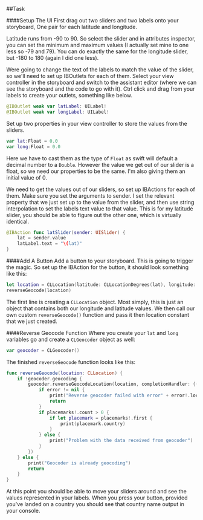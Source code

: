 ##Task

####Setup The UI
First drag out two sliders and two labels onto your storyboard, One pair for each latitude and longitude. 

[sliders]: (https://raw.githubusercontent.com/KyleGoslan/App-Workshops/master/images/connecting-sliders.png)

Latitude runs from -90 to 90. So select the slider and in attributes inspector, you can set the minimum and maximum values (I actually set mine to one less so -79 and 79). You can do exactly the same for the longitude slider, but -180 to 180 (again I did one less).

Were going to change the text of the labels to match the value of the slider, so we'll need to set up IBOutlets for each of them. Select your view controller in the storyboard and switch to the assistant editor (where we can see the storyboard and the code to go with it). Ctrl click and drag from your labels to create your outlets, something like below. 

```swift
@IBOutlet weak var latLabel: UILabel!
@IBOutlet weak var longLabel: UILabel!
```

Set up two properties in your view controller to store the values from the sliders. 

```swift
var lat:Float = 0.0
var long:Float = 0.0
```

Here we have to cast them as the type of `Float` as swift will default a decimal number to a `Double`. However the value we get out of our slider is a float, so we need our properties to be the same. I'm also giving them an initial value of 0. 

We need to get the values out of our sliders, so set up IBActions for each of them. Make sure you set the arguments to sender. I set the relevant property that we just set up to the value from the slider, and then use string interpolation to set the labels text value to that value. This is for my latitude slider, you should be able to figure out the other one, which is virtually identical. 

[sliders-actions]: (https://raw.githubusercontent.com/KyleGoslan/App-Workshops/master/images/connecting-sliders.png)

```swift
@IBAction func latSlider(sender: UISlider) {
    lat = sender.value
    latLabel.text = "\(lat)"
}
```

####Add A Button
Add a button to your storyboard. This is going to trigger the magic. So set up the IBAction for the button, it should look something like this:

```swift
let location = CLLocation(latitude: CLLocationDegrees(lat), longitude: CLLocationDegrees(long))
reverseGeocode(location)
```

The first line is creating a `CLLocation` object. Most simply, this is just an object that contains both our longitude and latitude values. We then call our own custom `reverseGeocode()` function and pass it then location constant that we just created. 


####Reverse Geocode Function
Where you create your `lat` and `long` variables go and create a `CLGeocoder` object as well:

```swift
var geocoder = CLGeocoder()
```

The finished `reverseGeocode` function looks like this:

```swift 
func reverseGeocode(location: CLLocation) {
    if !geocoder.geocoding {
        geocoder.reverseGeocodeLocation(location, completionHandler: {(placemarks, error) -> Void in
            if error != nil {
                print("Reverse geocoder failed with error" + error!.localizedDescription)
                return
            }
            if placemarks!.count > 0 {
                if let placemark = placemarks!.first {
                    print(placemark.country)
                }
            } else {
                print("Problem with the data received from geocoder")
            }
        })
    } else {
        print("Geocoder is already geocoding")
        return
    }
}
```

At this point you should be able to move your sliders around and see the values represented in your labels. When you press your button, provided you've landed on a country you should see that country name output in your console. 


